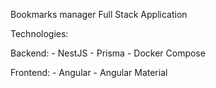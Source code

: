 Bookmarks manager Full Stack Application 

Technologies: 

  Backend: 
    - NestJS
    - Prisma
    - Docker Compose

  Frontend: 
    - Angular
    - Angular Material

